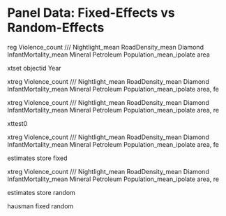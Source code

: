 # Panel Data: Fixed-Effects vs Random-Effects

reg Violence_count  ///
 Nightlight_mean RoadDensity_mean Diamond InfantMortality_mean Mineral Petroleum Population_mean_ipolate area
 
xtset objectid Year


xtreg Violence_count  ///
 Nightlight_mean RoadDensity_mean Diamond InfantMortality_mean Mineral Petroleum Population_mean_ipolate area, fe
 
 
xtreg Violence_count  ///
 Nightlight_mean RoadDensity_mean Diamond InfantMortality_mean Mineral Petroleum Population_mean_ipolate area, re
 

xttest0


xtreg Violence_count  ///
 Nightlight_mean RoadDensity_mean Diamond InfantMortality_mean Mineral Petroleum Population_mean_ipolate area, fe

estimates store fixed
 
xtreg Violence_count  ///
 Nightlight_mean RoadDensity_mean Diamond InfantMortality_mean Mineral Petroleum Population_mean_ipolate area, re
 
estimates store random

hausman fixed random
